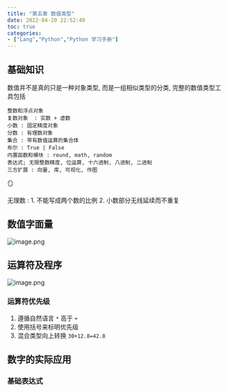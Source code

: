 ```yaml
---
title: "第五章 数值类型"
date: 2022-04-20 22:52:49
toc: true
categories:
- ["Lang","Python","Python 学习手册"]
---
```


## 基础知识
数值并不是真的只是一种对象类型, 而是一组相似类型的分类, 完整的数值类型工具包括



```
整数和浮点对象
复数对象  : 实数 + 虚数
小数 : 固定精度对象
分数 : 有理数对象
集合 : 带有数值运算的集合体
布尔 : True | False
内置函数和模块 : round, math, random
表达式; 无限整数精度, 位运算, 十六进制, 八进制, 二进制
三方扩展 : 向量, 库, 可视化, 作图
```
🪞

无理数 :  1. 不能写成两个数的比例 2. 小数部分无线延续而不重复
<a name="0ae04829-1645-4c73-8110-28a7916009fc"></a>
## 数值字面量
![image.png](https://file.wulicode.com/yuque/202208/04/15/3512lkvZwS5f.png?x-oss-process=image/resize,h_295)
<a name="820d96cd-fa48-46d8-bf86-3b19726ba34e"></a>
## 运算符及程序
![image.png](https://file.wulicode.com/yuque/202208/04/15/3513rnJhyDLa.png?x-oss-process=image/resize,h_966)

<a name="b7f1d881-7c2c-4cba-98a5-4111475336a9"></a>
### 运算符优先级

1. 遵循自然语言 `*` 高于 `+`
2. 使用括号来标明优先级
3. 混合类型向上转换 `30+12.8=42.8`
<a name="6cc58821-0fc4-4b14-bc4b-580f3bbc628b"></a>
## 数字的实际应用
<a name="4bd328c4-ff12-45b3-83eb-522456327378"></a>
### 基础表达式

